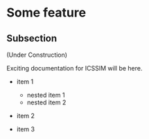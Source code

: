 # Some feature

## Subsection

(Under Construction)

Exciting documentation for ICSSIM will be  here.

- item 1

  - nested item 1
  - nested item 2

- item 2
- item 3

